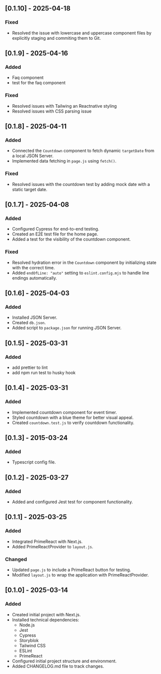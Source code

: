 ## [0.1.10] - 2025-04-18

### Fixed

- Resolved the issue with lowercase and uppercase component files by explicitly staging and commiting them to Git.

## [0.1.9] - 2025-04-16

### Added

- Faq component
- test for the faq component

### Fixed

- Resolved issues with Tailwing an Reactnative styling
- Resolved issues with CSS parsing issue

## [0.1.8] - 2025-04-11

### Added

- Connected the `Countdown` component to fetch dynamic `targetDate` from a local JSON Server.
- Implemented data fetching in `page.js` using `fetch()`.

### Fixed

- Resolved issues with the countdown test by adding mock date with a static target date.

## [0.1.7] - 2025-04-08

### Added

- Configured Cypress for end-to-end testing.
- Created an E2E test file for the home page.
- Added a test for the visibility of the countdown component.

### Fixed

- Resolved hydration error in the `Countdown` component by initializing state with the correct time.
- Added `endOfLine: "auto"` setting to `eslint.config.mjs` to handle line endings automatically.

## [0.1.6] - 2025-04-03

### Added

- Installed JSON Server.
- Created `db.json`.
- Added script to `package.json` for running JSON Server.

## [0.1.5] - 2025-03-31

### Added

- add prettier to lint
- add npm run test to husky hook

## [0.1.4] - 2025-03-31

### Added

- Implemented countdown component for event timer.
- Styled countdown with a blue theme for better visual appeal.
- Created `countdown.test.js` to verify countdown functionality.

## [0.1.3] - 2015-03-24

### Added

- Typescript config file.

## [0.1.2] - 2025-03-27

### Added

- Added and configured Jest test for component functionality.

## [0.1.1] - 2025-03-25

### Added

- Integrated PrimeReact with Next.js.
- Added PrimeReactProvider to `layout.js`.

### Changed

- Updated `page.js` to include a PrimeReact button for testing.
- Modified `layout.js` to wrap the application with PrimeReactProvider.

## [0.1.0] - 2025-03-14

### Added

- Created initial project with Next.js.
- Installed technical dependencies:
  - Node.js
  - Jest
  - Cypress
  - Storyblok
  - Tailwind CSS
  - ESLint
  - PrimeReact
- Configured initial project structure and environment.
- Added CHANGELOG.md file to track changes.
